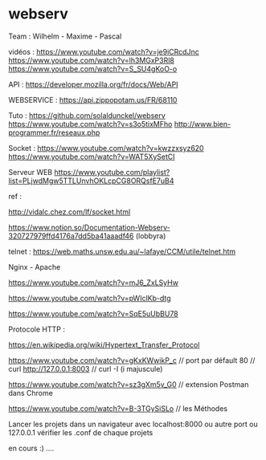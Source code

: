 # webserv
Team : Wilhelm - Maxime - Pascal

vidéos :
https://www.youtube.com/watch?v=je9iCRcdJnc
https://www.youtube.com/watch?v=lh3MGxP3Rl8
https://www.youtube.com/watch?v=S_SU4gKoO-o

API :
https://developer.mozilla.org/fr/docs/Web/API

WEBSERVICE :
https://api.zippopotam.us/FR/68110

Tuto :
https://github.com/solaldunckel/webserv
https://www.youtube.com/watch?v=s3o5tixMFho
http://www.bien-programmer.fr/reseaux.php

Socket :
https://www.youtube.com/watch?v=kwzzxsyz620
https://www.youtube.com/watch?v=WAT5XySetCI

Serveur WEB
https://www.youtube.com/playlist?list=PLjwdMgw5TTLUnvhOKLcpCG8ORQsfE7uB4

ref : 

http://vidalc.chez.com/lf/socket.html

https://www.notion.so/Documentation-Webserv-320727979ffd4176a7dd5ba41aaadf46 (lobbyra)


telnet : 
https://web.maths.unsw.edu.au/~lafaye/CCM/utile/telnet.htm


Nginx - Apache

https://www.youtube.com/watch?v=mJ6_ZxLSyHw

https://www.youtube.com/watch?v=pWIclKb-dtg

https://www.youtube.com/watch?v=SqE5uUbBU78

Protocole HTTP :

https://en.wikipedia.org/wiki/Hypertext_Transfer_Protocol

https://www.youtube.com/watch?v=gKxKWwikP_c    //  port par défault 80  // curl http://127.0.0.1:8003  // curl -I   (i majuscule)

https://www.youtube.com/watch?v=sz3gXm5v_G0    // extension Postman dans Chrome 

https://www.youtube.com/watch?v=B-3TGySiSLo     // les Méthodes









Lancer les projets dans un navigateur avec localhost:8000  ou autre port ou 127.0.0.1 vérifier les .conf de chaque projets


en cours :) ....
